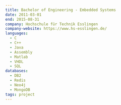 ```yaml
---
title: Bachelor of Engineering - Embedded Systems
date: 2011-03-01
end: 2015-08-31
company: Hochschule für Technik Esslingen
company-website: https://www.hs-esslingen.de/
languages:
  - C
  - C++
  - Java
  - Assembly
  - Matlab
  - VHDL
  - SQL
databases:
  - DB2
  - Redis
  - Neo4j
  - MongoDB
tags: project
---
```

